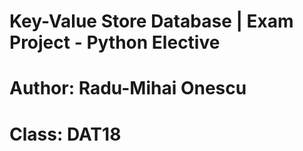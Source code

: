 # Key-Value Store Database | Exam Project - Python Elective

# Author: Radu-Mihai Onescu

# Class: DAT18

